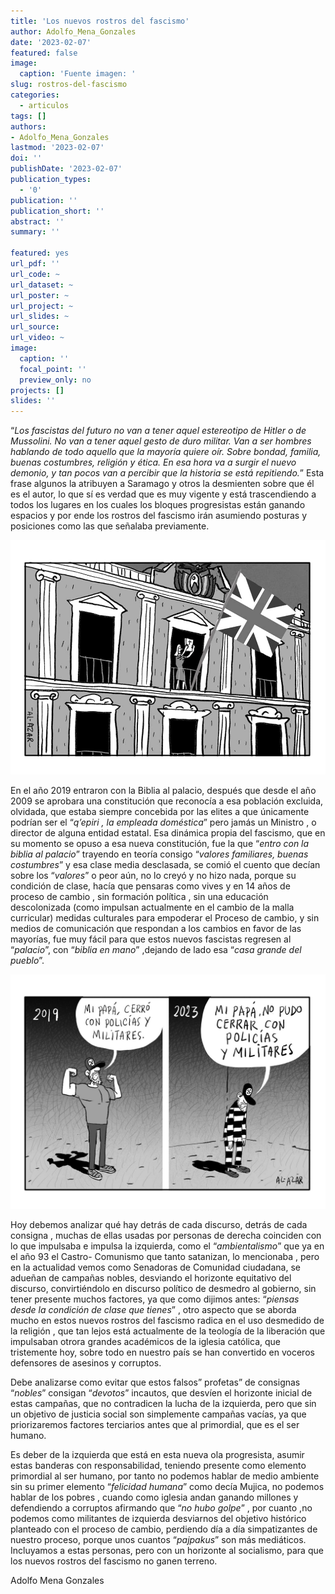 ```yaml
---
title: 'Los nuevos rostros del fascismo'
author: Adolfo_Mena_Gonzales
date: '2023-02-07'
featured: false
image:
  caption: 'Fuente imagen: '
slug: rostros-del-fascismo  
categories:
  - articulos
tags: []
authors:
- Adolfo_Mena_Gonzales
lastmod: '2023-02-07'
doi: ''
publishDate: '2023-02-07'
publication_types:
  - '0'
publication: ''
publication_short: ''
abstract: ''
summary: ''

featured: yes
url_pdf: ''
url_code: ~
url_dataset: ~
url_poster: ~
url_project: ~
url_slides: ~
url_source: 
url_video: ~
image:
  caption: ''
  focal_point: ''
  preview_only: no
projects: []
slides: ''
---
```



“*Los fascistas del futuro no van a tener aquel estereotipo de Hitler o de Mussolini. No van a tener aquel gesto de duro militar. Van a ser hombres hablando de todo aquello que la mayoría quiere oír. Sobre bondad, familia, buenas costumbres, religión y ética. En esa hora va a surgir el nuevo demonio, y tan pocos van a percibir que la historia se está repitiendo.*” Esta frase algunos la atribuyen a Saramago y otros la desmienten sobre que él es el autor, lo que sí es verdad que es muy vigente y está trascendiendo a todos los lugares en los cuales los bloques progresistas están ganando espacios y por ende los rostros del fascismo irán asumiendo posturas y posiciones como las que señalaba previamente.

![](1.jpeg)

En el año 2019 entraron con la Biblia al palacio, después que desde el año 2009 se aprobara una constitución que reconocía a esa población excluida, olvidada, que estaba siempre concebida por las elites a que únicamente podrían ser el “*q’epiri , la empleada doméstica*” pero jamás un Ministro , o director de alguna entidad estatal. Esa dinámica propia del fascismo, que en su momento se opuso a esa nueva constitución, fue la que “*entro con la biblia al palacio*” trayendo en teoría consigo “*valores familiares, buenas costumbres*” y esa clase media desclasada, se comió el cuento que decían sobre los “*valores*” o peor aún, no lo creyó y no hizo nada, porque su condición de clase, hacía que pensaras como vives y en 14 años de proceso de cambio , sin formación política , sin una educación descolonizada (como impulsan actualmente en el cambio de la malla curricular) medidas culturales para empoderar el Proceso de cambio, y sin medios de comunicación que respondan a los cambios en favor de las mayorías, fue muy fácil para que estos nuevos fascistas regresen al “*palacio*”, con “*biblia en mano*” ,dejando de lado esa “*casa grande del pueblo*”.

![](2.jpeg)

Hoy debemos analizar qué hay detrás de cada discurso, detrás de cada consigna , muchas de ellas usadas por personas de derecha coinciden con lo que impulsaba e impulsa la izquierda, como el “*ambientalismo*” que ya en el año 93 el Castro- Comunismo que tanto satanizan, lo mencionaba , pero en la actualidad vemos como Senadoras de Comunidad ciudadana, se adueñan de campañas nobles, desviando el horizonte equitativo del discurso, convirtiéndolo en discurso político de desmedro al gobierno, sin tener presente muchos factores, ya que como dijimos antes: “*piensas desde la condición de clase que tienes*” , otro aspecto que se aborda mucho en estos nuevos rostros del fascismo radica en el uso desmedido de la religión , que tan lejos está actualmente de la teología de la liberación que impulsaban otrora grandes académicos de la iglesia católica, que tristemente hoy, sobre todo en nuestro país se han convertido en voceros defensores de asesinos y corruptos.

Debe analizarse como evitar que estos falsos” profetas” de consignas “*nobles*” consigan “*devotos*” incautos, que desvíen el horizonte inicial de estas campañas, que no contradicen la lucha de la izquierda, pero que sin un objetivo de justicia social son simplemente campañas vacías, ya que priorizaremos factores terciarios antes que al primordial, que es el ser humano.

Es deber de la izquierda que está en esta nueva ola progresista, asumir estas banderas con responsabilidad, teniendo presente como elemento primordial al ser humano, por tanto no podemos hablar de medio ambiente sin su primer elemento “*felicidad humana*” como decía Mujica, no podemos hablar de los pobres , cuando como iglesia andan ganando millones y defendiendo a corruptos afirmando que “*no hubo golpe*” , por cuanto ,no podemos como militantes de izquierda desviarnos del objetivo histórico planteado con el proceso de cambio, perdiendo día a día simpatizantes de nuestro proceso, porque unos cuantos “*pajpakus*” son más mediáticos. Incluyamos a estas personas, pero con un horizonte al socialismo, para que los nuevos rostros del fascismo no ganen terreno.

Adolfo Mena Gonzales

